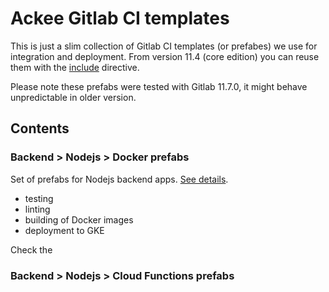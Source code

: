 # Ackee Gitlab CI templates

This is just a slim collection of Gitlab CI templates (or prefabes) we use 
for integration and deployment. From version 11.4 (core edition) 
you can reuse them with the 
[include](https://docs.gitlab.com/ee/ci/yaml/#include) directive.

Please note these prefabs were tested with Gitlab 11.7.0, it might behave 
unpredictable in older version.

## Contents

### Backend > Nodejs > Docker prefabs

Set of prefabs for Nodejs backend apps. [See details](https://github.com/AckeeDevOps/gitlabci-templates/tree/master/templates/backend/nodejs/docker).

- testing
- linting
- building of Docker images
- deployment to GKE

Check the

### Backend > Nodejs > Cloud Functions prefabs
